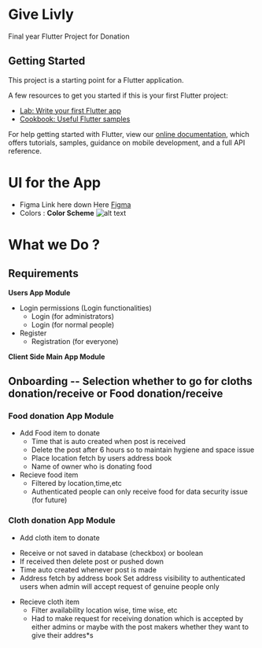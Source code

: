 # Give Livly
Final year Flutter Project for Donation

## Getting Started

This project is a starting point for a Flutter application.

A few resources to get you started if this is your first Flutter project:

- [Lab: Write your first Flutter app](https://flutter.dev/docs/get-started/codelab)
- [Cookbook: Useful Flutter samples](https://flutter.dev/docs/cookbook)

For help getting started with Flutter, view our
[online documentation](https://flutter.dev/docs), which offers tutorials,
samples, guidance on mobile development, and a full API reference.
# UI for the App
- Figma Link here down Here 
    [Figma](https://www.figma.com/file/qnNvZKXq2P4LZmq0TV9Hkm/GiveLivly-UI?node-id=0%3A1)
- Colors : **Color Scheme**
    ![alt text](https://github.com/ratneshgujarathi/GiveLivly/blob/master/light_theme_UI_colors/Color.png)
# What we Do ?

## Requirements
**Users App Module**
  - Login permissions (Login functionalities)
      * Login (for administrators)
      * Login (for normal people)
  - Register
      * Registration (for everyone)

**Client Side Main App Module**
## Onboarding -- Selection whether to go for cloths donation/receive or Food donation/receive 
### Food donation App Module
  - Add Food item to donate
    - Time that is auto created when post is received
    - Delete the post after 6 hours so to maintain hygiene and space issue
    - Place location fetch by users address book
    - Name of owner who is donating food
  - Recieve food item
    * Filtered by location,time,etc
    * Authenticated people can only receive food for data security issue (for future)
### Cloth donation App Module 
  - Add cloth item to donate
   * Receive or not saved in database (checkbox) or boolean
   * If received then delete post or pushed down
   * Time auto created whenever post is made
   * Address fetch by address book 
        Set address visibility to authenticated users when admin will accept request of genuine people only
 - Recieve cloth item
   * Filter availability location wise, time wise, etc
   * Had to make request for receiving donation which is accepted by either admins or maybe with the post makers whether they want to give their addres*s



